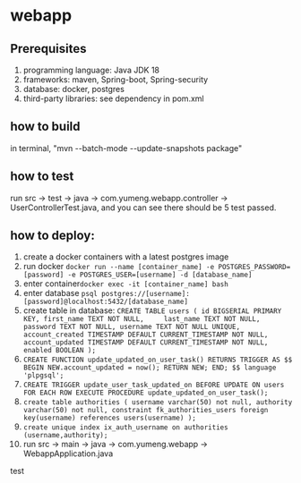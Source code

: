 # webapp

## Prerequisites 
1. programming language: Java JDK 18
2. frameworks: maven, Spring-boot, Spring-security
3. database: docker, postgres
4. third-party libraries: see dependency in pom.xml

## how to build
in terminal, "mvn --batch-mode --update-snapshots package"

## how to test
run src -> test -> java -> com.yumeng.webapp.controller -> UserControllerTest.java, and you can see there should be 5 test passed.

## how to deploy:
1. create a docker containers with a latest postgres image
2. run docker `docker run --name [container_name] -e POSTGRES_PASSWORD=[password] -e POSTGRES_USER=[username] -d [database_name]`
3. enter container`docker exec -it [container_name] bash`
4. enter database `psql postgres://[username]:[password]@localhost:5432/[database_name]`
5. create table in database:
   `CREATE TABLE users (
   id BIGSERIAL PRIMARY KEY,
   first_name TEXT NOT NULL,    
   last_name TEXT NOT NULL,
   password TEXT NOT NULL,
   username TEXT NOT NULL UNIQUE,
   account_created TIMESTAMP DEFAULT CURRENT_TIMESTAMP NOT NULL,
   account_updated TIMESTAMP DEFAULT CURRENT_TIMESTAMP NOT NULL,
   enabled BOOLEAN
   );`
6. `CREATE FUNCTION update_updated_on_user_task()
   RETURNS TRIGGER AS $$
   BEGIN
   NEW.account_updated = now();
   RETURN NEW;
   END;
   $$ language 'plpgsql';`
7. `CREATE TRIGGER update_user_task_updated_on
   BEFORE UPDATE
   ON
   users
   FOR EACH ROW
   EXECUTE PROCEDURE update_updated_on_user_task();`
8. `create table authorities (
   username varchar(50) not null,
   authority varchar(50) not null,
   constraint fk_authorities_users foreign key(username) references users(username)
   );`
9. `create unique index ix_auth_username on authorities (username,authority);`
10. run src -> main -> java -> com.yumeng.webapp -> WebappApplication.java



test
